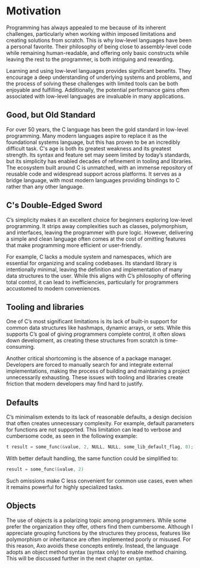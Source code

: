 # Motivation
Programming has always appealed to me because of its inherent challenges, particularly when working within imposed limitations and creating solutions from scratch. This is why low-level languages have been a personal favorite. Their philosophy of being close to assembly-level code while remaining human-readable, and offering only basic constructs while leaving the rest to the programmer, is both intriguing and rewarding.

Learning and using low-level languages provides significant benefits. They encourage a deep understanding of underlying systems and problems, and the process of solving these challenges with limited tools can be both enjoyable and fulfilling. Additionally, the potential performance gains often associated with low-level languages are invaluable in many applications.

## Good, but Old Standard
For over 50 years, the C language has been the gold standard in low-level programming. Many modern languages aspire to replace it as the foundational systems language, but this has proven to be an incredibly difficult task. C's age is both its greatest weakness and its greatest strength. Its syntax and feature set may seem limited by today’s standards, but its simplicity has enabled decades of refinement in tooling and libraries. The ecosystem built around C is unmatched, with an immense repository of reusable code and widespread support across platforms. It serves as a bridge language, with most modern languages providing bindings to C rather than any other language.

## C's Double-Edged Sword
C’s simplicity makes it an excellent choice for beginners exploring low-level programming. It strips away complexities such as classes, polymorphism, and interfaces, leaving the programmer with pure logic. However, delivering a simple and clean language often comes at the cost of omitting features that make programming more efficient or user-friendly.

For example, C lacks a module system and namespaces, which are essential for organizing and scaling codebases. Its standard library is intentionally minimal, leaving the definition and implementation of many data structures to the user. While this aligns with C’s philosophy of offering total control, it can lead to inefficiencies, particularly for programmers accustomed to modern conveniences.

## Tooling and libraries
One of C’s most significant limitations is its lack of built-in support for common data structures like hashmaps, dynamic arrays, or sets. While this supports C’s goal of giving programmers complete control, it often slows down development, as creating these structures from scratch is time-consuming.

Another critical shortcoming is the absence of a package manager. Developers are forced to manually search for and integrate external implementations, making the process of building and maintaining a project unnecessarily exhausting. These issues with tooling and libraries create friction that modern developers may find hard to justify.


## Defaults
C’s minimalism extends to its lack of reasonable defaults, a design decision that often creates unnecessary complexity. For example, default parameters for functions are not supported. This limitation can lead to verbose and cumbersome code, as seen in the following example:

```c
t result = some_func(&value, 2, NULL, NULL, some_lib_default_flag, 0);
```

With better default handling, the same function could be simplified to:

```c
result = some_func(&value, 2)
```
Such omissions make C less convenient for common use cases, even when it remains powerful for highly specialized tasks.

## Objects
The use of objects is a polarizing topic among programmers. While some prefer the organization they offer, others find them cumbersome. Although I appreciate grouping functions by the structures they process, features like polymorphism or inheritance are often implemented poorly or misused. For this reason, Axo avoids these concepts entirely. Instead, the language adopts an object method syntax (syntax only) to enable method chaining. This will be discussed further in the next chapter on syntax.
